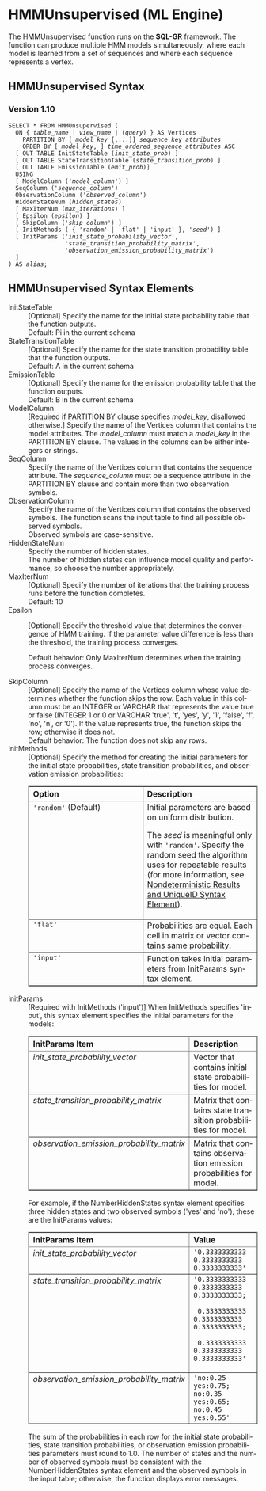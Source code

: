 <div class="nested0" aria-labelledby="ariaid-title1" topicindex="1" topicid="paj1506983920374" id="paj1506983920374"><h1 class="title topictitle1" id="ariaid-title1">HMMUnsupervised (ML Engine)</h1><div class="body conbody">
<p class="p">The HMMUnsupervised function runs on the <span><b>SQL-GR</b></span> framework. The function can produce multiple HMM models simultaneously, where each model is learned from a set of sequences and where each sequence represents a vertex.</p></div><div class="topic reference nested1" aria-labelledby="ariaid-title2" topicindex="2" topicid="ide1506983961751" xml:lang="en-us" lang="en-us" id="ide1506983961751">
<h2 class="title topictitle2" id="ariaid-title2">HMMUnsupervised Syntax</h2><div class="body refbody"><div class="section" id="ide1506983961751__section_N1000E_N1000C_N10001">
<h3 class="title sectiontitle">Version <span>1.10</span></h3><pre class="pre codeblock" xml:space="preserve"><code>SELECT * FROM HMMUnsupervised (
  ON { <var class="keyword varname">table_name</var> | <var class="keyword varname">view_name</var> | (<var class="keyword varname">query</var>) } AS Vertices
    PARTITION BY [ <var class="keyword varname">model_key</var> [,...]] <var class="keyword varname">sequence_key_attributes</var> 
    ORDER BY [ <var class="keyword varname">model_key</var>, ] <var class="keyword varname">time_ordered_sequence_attributes</var> ASC
  [ OUT TABLE InitStateTable (<var class="keyword varname">init_state_prob</var>) ]
  [ OUT TABLE StateTransitionTable (<var class="keyword varname">state_transition_prob</var>) ]
  [ OUT TABLE EmissionTable (<var class="keyword varname">emit_prob</var>)]
  USING 
  [ ModelColumn ('<var class="keyword varname">model_column</var>') ]
  SeqColumn ('<var class="keyword varname">sequence_column</var>')
  ObservationColumn ('<var class="keyword varname">observed_column</var>')
  HiddenStateNum (<var class="keyword varname">hidden_states</var>)
  [ MaxIterNum (<var class="keyword varname">max_iterations</var>) ]
  [ Epsilon (<var class="keyword varname">epsilon</var>) ]
  [ SkipColumn ('<var class="keyword varname">skip_column</var>') ]
  [ InitMethods ( { 'random' | 'flat' | 'input' }, '<var class="keyword varname">seed</var>') ]
  [ InitParams ('<var class="keyword varname">init_state_probability_vector</var>',
                '<var class="keyword varname">state_transition_probability_matrix</var>',
                '<var class="keyword varname">observation_emission_probability_matrix</var>')
  ]
) AS <var class="keyword varname">alias</var>;</code></pre></div></div></div><div class="topic reference nested1" aria-labelledby="ariaid-title3" topicindex="3" topicid="crh1506984007221" xml:lang="en-us" lang="en-us" id="crh1506984007221">
<h2 class="title topictitle2" id="ariaid-title3">HMMUnsupervised Syntax Elements</h2><div class="body refbody"><div class="section" id="crh1506984007221__section_N10011_N1000E_N10001"><dl class="dl parml"><dt class="dt pt dlterm">InitStateTable</dt><dd class="dd pd">[Optional] Specify the name for the initial state probability table that the function outputs.</dd><dd class="dd pd ddexpand">Default: Pi in the current schema</dd><dt class="dt pt dlterm">StateTransitionTable</dt><dd class="dd pd">[Optional] Specify the name for the state transition probability table that the function outputs.</dd><dd class="dd pd ddexpand">Default: A in the current schema</dd><dt class="dt pt dlterm">EmissionTable</dt><dd class="dd pd">[Optional] Specify the name for the emission probability table that the function outputs.</dd><dd class="dd pd ddexpand">Default: B in the current schema</dd><dt class="dt pt dlterm">ModelColumn</dt><dd class="dd pd">[Required if PARTITION BY clause specifies <var class="keyword varname">model_key</var>, disallowed otherwise.] Specify the name of the Vertices column that contains the model attributes. The <var class="keyword varname">model_column</var> must match a <var class="keyword varname">model_key</var> in the PARTITION BY clause. The values in the columns can be either integers or strings.</dd><dt class="dt pt dlterm">SeqColumn</dt><dd class="dd pd">Specify the name of the Vertices column that contains the sequence attribute. The <var class="keyword varname">sequence_column</var> must be a sequence attribute in the PARTITION BY clause and contain more than two observation symbols.</dd><dt class="dt pt dlterm">ObservationColumn</dt><dd class="dd pd">Specify the name of the Vertices column that contains the observed symbols. The function scans the input table to find all possible observed symbols.</dd><dd class="dd pd ddexpand">Observed symbols are case-sensitive.</dd><dt class="dt pt dlterm">HiddenStateNum</dt><dd class="dd pd">Specify the number of hidden states.</dd><dd class="dd pd ddexpand">The number of hidden states can influence model quality and performance, so choose the number appropriately.</dd><dt class="dt pt dlterm">MaxIterNum</dt><dd class="dd pd">[Optional] Specify the number of iterations that the training process runs before the function completes.</dd><dd class="dd pd ddexpand">Default: 10</dd><dt class="dt pt dlterm">Epsilon</dt><dd class="dd pd">
<p class="p">[Optional] Specify the threshold value that determines the convergence of HMM training. If the parameter value difference is less than the threshold, the training process converges.</p>
<p class="p">Default behavior: Only MaxIterNum determines when the training process converges.</p></dd><dt class="dt pt dlterm">SkipColumn</dt><dd class="dd pd">[Optional] Specify the name of the Vertices column whose value determines whether the function skips the row. Each value in this column must be an INTEGER or VARCHAR that represents the value true or false (INTEGER 1 or 0 or VARCHAR 'true', 't', 'yes', 'y', '1', 'false', 'f', 'no', 'n', or '0'). If the value represents true, the function skips the row; otherwise it does not.</dd><dd class="dd pd ddexpand">Default behavior: The function does not skip any rows.</dd><dt class="dt pt dlterm">InitMethods</dt><dd class="dd pd">[Optional] Specify the method for creating the initial parameters for the initial state probabilities, state transition probabilities, and observation emission probabilities:
<div class="tablenoborder"><table cellpadding="4" cellspacing="0" summary="" id="crh1506984007221__table_whw_xry_fdb" class="table" frame="border" border="1" rules="all"><div class="caption"></div><colgroup span="1"><col style="width:50%" span="1"></col><col style="width:50%" span="1"></col></colgroup><thead class="thead" style="text-align:left;"><tr class="row"><th class="entry cellrowborder" style="vertical-align:top;" id="d100202e234" rowspan="1" colspan="1">Option</th><th class="entry cellrowborder" style="vertical-align:top;" id="d100202e236" rowspan="1" colspan="1">Description</th></tr></thead><tbody class="tbody"><tr class="row"><td class="entry cellrowborder" style="vertical-align:top;" headers="d100202e234" rowspan="1" colspan="1"><code class="ph codeph">'random'</code> (Default)</td><td class="entry cellrowborder" style="vertical-align:top;" headers="d100202e236" rowspan="1" colspan="1">Initial parameters are based on uniform distribution.
<p class="p">The <var class="keyword varname">seed</var> is meaningful only with <code class="ph codeph">'random'</code>. Specify the random seed the algorithm uses for repeatable results (for more information, see <a href="qym1549987102806.md">Nondeterministic Results and UniqueID Syntax Element</a>).</p></td></tr><tr class="row"><td class="entry cellrowborder" style="vertical-align:top;" headers="d100202e234" rowspan="1" colspan="1"><code class="ph codeph">'flat'</code></td><td class="entry cellrowborder" style="vertical-align:top;" headers="d100202e236" rowspan="1" colspan="1">Probabilities are equal. Each cell in matrix or vector contains same probability.</td></tr><tr class="row"><td class="entry cellrowborder" style="vertical-align:top;" headers="d100202e234" rowspan="1" colspan="1"><code class="ph codeph">'input'</code></td><td class="entry cellrowborder" style="vertical-align:top;" headers="d100202e236" rowspan="1" colspan="1">Function takes initial parameters from InitParams syntax element.</td></tr></tbody></table></div></dd><dt class="dt pt dlterm">InitParams</dt><dd class="dd pd">[Required with InitMethods ('input')] When InitMethods specifies 'input', this syntax element specifies the initial parameters for the models:
<div class="tablenoborder"><table cellpadding="4" cellspacing="0" summary="" id="crh1506984007221__table_zpv_jsy_fdb" class="table" frame="border" border="1" rules="all"><div class="caption"></div><colgroup span="1"><col style="width:50%" span="1"></col><col style="width:50%" span="1"></col></colgroup><thead class="thead" style="text-align:left;"><tr class="row"><th class="entry cellrowborder" style="vertical-align:top;" id="d100202e288" rowspan="1" colspan="1">InitParams Item</th><th class="entry cellrowborder" style="vertical-align:top;" id="d100202e290" rowspan="1" colspan="1">Description</th></tr></thead><tbody class="tbody"><tr class="row"><td class="entry cellrowborder" style="vertical-align:top;" headers="d100202e288" rowspan="1" colspan="1"><var class="keyword varname">init_state_probability_vector</var></td><td class="entry cellrowborder" style="vertical-align:top;" headers="d100202e290" rowspan="1" colspan="1">Vector that contains initial state probabilities for model.</td></tr><tr class="row"><td class="entry cellrowborder" style="vertical-align:top;" headers="d100202e288" rowspan="1" colspan="1"><var class="keyword varname">state_transition_probability_matrix</var></td><td class="entry cellrowborder" style="vertical-align:top;" headers="d100202e290" rowspan="1" colspan="1">Matrix that contains state transition probabilities for model.</td></tr><tr class="row"><td class="entry cellrowborder" style="vertical-align:top;" headers="d100202e288" rowspan="1" colspan="1"><var class="keyword varname">observation_emission_probability_matrix</var></td><td class="entry cellrowborder" style="vertical-align:top;" headers="d100202e290" rowspan="1" colspan="1">Matrix that contains observation emission probabilities for model.</td></tr></tbody></table></div><div class="p">For example, if the NumberHiddenStates syntax element specifies three hidden states and two observed symbols ('yes' and 'no'), these are the InitParams values:
<div class="tablenoborder"><table cellpadding="4" cellspacing="0" summary="" id="crh1506984007221__table_ktt_yty_fdb" class="table" frame="border" border="1" rules="all"><div class="caption"></div><colgroup span="1"><col style="width:50%" span="1"></col><col style="width:50%" span="1"></col></colgroup><thead class="thead" style="text-align:left;"><tr class="row"><th class="entry cellrowborder" style="vertical-align:top;" id="d100202e319" rowspan="1" colspan="1">InitParams Item</th><th class="entry cellrowborder" style="vertical-align:top;" id="d100202e321" rowspan="1" colspan="1">Value</th></tr></thead><tbody class="tbody"><tr class="row"><td class="entry cellrowborder" style="vertical-align:top;" headers="d100202e319" rowspan="1" colspan="1"><var class="keyword varname">init_state_probability_vector</var></td><td class="entry cellrowborder" style="vertical-align:top;" headers="d100202e321" rowspan="1" colspan="1"><code class="ph codeph">'0.3333333333 0.3333333333 0.3333333333'</code></td></tr><tr class="row"><td class="entry cellrowborder" style="vertical-align:top;" headers="d100202e319" rowspan="1" colspan="1"><var class="keyword varname">state_transition_probability_matrix</var></td><td class="entry cellrowborder" style="vertical-align:top;" headers="d100202e321" rowspan="1" colspan="1"><code class="ph codeph">'0.3333333333 0.3333333333 0.3333333333;</code>
<p class="p"><code class="ph codeph"> 0.3333333333 0.3333333333 0.3333333333;</code></p>
<p class="p"><code class="ph codeph"> 0.3333333333 0.3333333333 0.3333333333'</code></p></td></tr><tr class="row"><td class="entry cellrowborder" style="vertical-align:top;" headers="d100202e319" rowspan="1" colspan="1"><var class="keyword varname">observation_emission_probability_matrix</var></td><td class="entry cellrowborder" style="vertical-align:top;" headers="d100202e321" rowspan="1" colspan="1"><code class="ph codeph">'no:0.25 yes:0.75; no:0.35 yes:0.65; no:0.45 yes:0.55'</code></td></tr></tbody></table></div></div>
<p class="p">The sum of the probabilities in each row for the initial state probabilities, state transition probabilities, or observation emission probabilities parameters must round to 1.0. The number of states and the number of observed symbols must be consistent with the NumberHiddenStates syntax element and the observed symbols in the input table; otherwise, the function displays error messages.</p></dd></dl></div></div></div></div>
